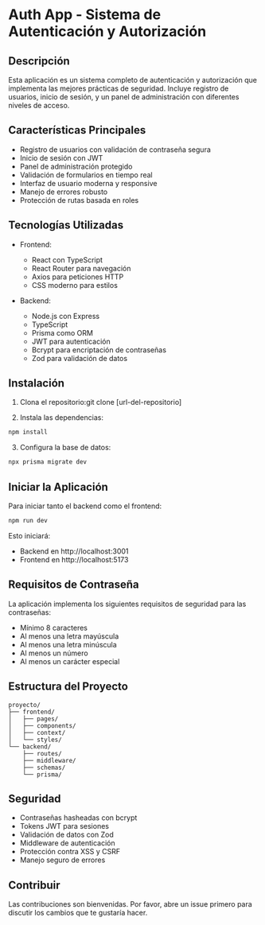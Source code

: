 # Auth App - Sistema de Autenticación y Autorización

## Descripción
Esta aplicación es un sistema completo de autenticación y autorización que implementa las mejores prácticas de seguridad. Incluye registro de usuarios, inicio de sesión, y un panel de administración con diferentes niveles de acceso.

## Características Principales
- Registro de usuarios con validación de contraseña segura
- Inicio de sesión con JWT
- Panel de administración protegido
- Validación de formularios en tiempo real
- Interfaz de usuario moderna y responsive
- Manejo de errores robusto
- Protección de rutas basada en roles

## Tecnologías Utilizadas
- Frontend:
  - React con TypeScript
  - React Router para navegación
  - Axios para peticiones HTTP
  - CSS moderno para estilos

- Backend:
  - Node.js con Express
  - TypeScript
  - Prisma como ORM
  - JWT para autenticación
  - Bcrypt para encriptación de contraseñas
  - Zod para validación de datos

## Instalación

1. Clona el repositorio:git clone [url-del-repositorio]

2. Instala las dependencias:
```bash
npm install
```

3. Configura la base de datos:
```bash
npx prisma migrate dev
```

## Iniciar la Aplicación

Para iniciar tanto el backend como el frontend:
```bash
npm run dev
```

Esto iniciará:
- Backend en http://localhost:3001
- Frontend en http://localhost:5173

## Requisitos de Contraseña
La aplicación implementa los siguientes requisitos de seguridad para las contraseñas:
- Mínimo 8 caracteres
- Al menos una letra mayúscula
- Al menos una letra minúscula
- Al menos un número
- Al menos un carácter especial

## Estructura del Proyecto
```
proyecto/
├── frontend/
│   ├── pages/
│   ├── components/
│   ├── context/
│   └── styles/
└── backend/
    ├── routes/
    ├── middleware/
    ├── schemas/
    └── prisma/
```

## Seguridad
- Contraseñas hasheadas con bcrypt
- Tokens JWT para sesiones
- Validación de datos con Zod
- Middleware de autenticación
- Protección contra XSS y CSRF
- Manejo seguro de errores

## Contribuir
Las contribuciones son bienvenidas. Por favor, abre un issue primero para discutir los cambios que te gustaría hacer.
